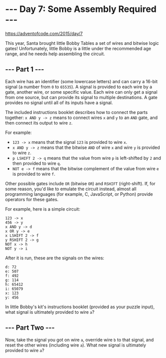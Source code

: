 # --- Day 7: Some Assembly Required ---
https://adventofcode.com/2015/day/7

This year, Santa brought little Bobby Tables a set of wires and bitwise logic gates! Unfortunately, little Bobby is a little under the recommended age range, and he needs help assembling the circuit.

## --- Part 1 ---
Each wire has an identifier (some lowercase letters) and can carry a 16-bit signal (a number from `0` to `65535`). A signal is provided to each wire by a gate, another wire, or some specific value. Each wire can only get a signal from one source, but can provide its signal to multiple destinations. A gate provides no signal until all of its inputs have a signal.

The included instructions booklet describes how to connect the parts together: `x AND y -> z` means to connect wires `x` and `y` to an `AND` gate, and then connect its output to wire `z`.

For example:

* `123 -> x` means that the signal `123` is provided to wire `x`.
* `x AND y -> z` means that the bitwise `AND` of wire `x` and wire `y` is provided to wire `z`.
* `p LSHIFT 2 -> q` means that the value from wire `p` is left-shifted by `2` and then provided to wire `q`.
* `NOT e -> f` means that the bitwise complement of the value from wire `e` is provided to wire `f`.

Other possible gates include `OR` (bitwise `OR`) and `RSHIFT` (right-shift). If, for some reason, you'd like to emulate the circuit instead, almost all programming languages (for example, C, JavaScript, or Python) provide operators for these gates.

For example, here is a simple circuit:

```
123 -> x
456 -> y
x AND y -> d
x OR y -> e
x LSHIFT 2 -> f
y RSHIFT 2 -> g
NOT x -> h
NOT y -> i
```

After it is run, these are the signals on the wires:

```
d: 72
e: 507
f: 492
g: 114
h: 65412
i: 65079
x: 123
y: 456
```

In little Bobby's kit's instructions booklet (provided as your puzzle input), what signal is ultimately provided to wire `a`?

## --- Part Two ---
Now, take the signal you got on wire `a`, override wire `b` to that signal, and reset the other wires (including wire `a`). What new signal is ultimately provided to wire `a`?

